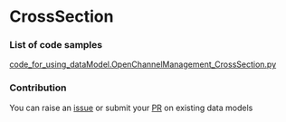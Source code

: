 # CrossSection

### List of code samples 

<!-- 50-List of code -->

<!-- [code entry](link) -->
[code_for_using_dataModel.OpenChannelManagement_CrossSection.py](https://github.com/smart-data-models/dataModel.OpenChannelManagement/blob/master/CrossSection/code/code_for_using_dataModel.OpenChannelManagement_CrossSection.py)


<!-- /50-List of code -->

### Contribution
You can raise an [issue](https://github.com/smart-data-models/dataModel.OpenChannelManagement/issues) or submit your [PR](https://github.com/smart-data-models/dataModel.OpenChannelManagement/pulls) on existing data models
